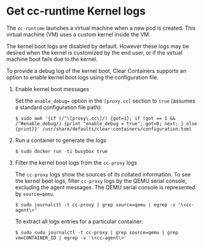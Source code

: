 # Get cc-runtime Kernel logs

The `cc-runtime` launches a virtual machine when a new pod is
created. This virtual machine (VM) uses a custom kernel inside the VM.

The kernel boot logs are disabled by default. However these logs may be desired
when the kernel is customized by the end user, or if the virtual machine boot
fails due to the kernel.

To provide a debug log of the kernel boot, Clear Containers supports an option
to enable kernel boot logs using the configuration file.

1. Enable kernel boot messages

   Set the `enable_debug=` option in the `[proxy.cc]` section to `true` (assumes a standard configuration file path):

   ```
   $ sudo awk '{if (/^\[proxy\.cc\]/) {got=1}; if (got == 1 && /^#enable_debug/) {print "enable_debug = true"; got=0; next; } else {print}}' /usr/share/defaults/clear-containers/configuration.toml
   ```

1. Run a container to generate the logs

   ```
   $ sudo docker run -ti busybox true
   ```

1. Filter the kernel boot logs from the `cc-proxy` logs

   The `cc-proxy` logs show the sources of its collated information. To see
   the kernel boot logs, filter `cc-proxy` logs by the QEMU serial console,
   excluding the agent messages.
   The QEMU serial console is represented by `source=qemu`.

   ```
   $ sudo journalctl -t cc-proxy | grep source=qemu | egrep -v '\<cc-agent\>'
   ```

   To extract all logs entries for a particular container:

   ```
   $ sudo sudo journalctl -t cc-proxy | grep source=qemu | grep vm=CONTAINER_ID | egrep -v '\<cc-agent\>'
   ```
